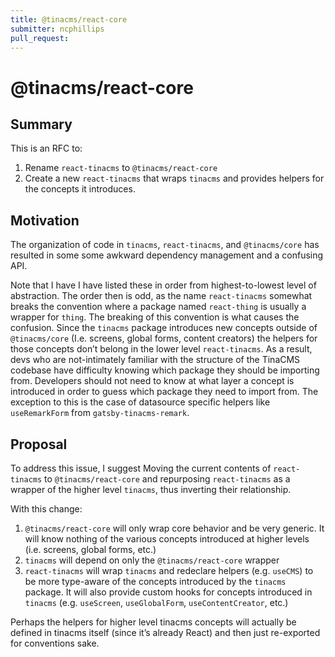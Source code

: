 ```yaml
---
title: @tinacms/react-core
submitter: ncphillips
pull_request: 
---
```


# @tinacms/react-core

## Summary

This is an RFC to:

1. Rename `react-tinacms` to `@tinacms/react-core`
1. Create a new `react-tinacms` that wraps `tinacms` and provides helpers for the concepts it introduces.

## Motivation

The organization of code in `tinacms`, `react-tinacms`, and `@tinacms/core` has resulted in some some awkward dependency management and a confusing API. 

Note that I have I have listed these in order from highest-to-lowest level of abstraction. The order then is odd, as the name  `react-tinacms` somewhat breaks the convention where a package named `react-thing` is usually a wrapper for `thing`. The breaking of this convention is what causes the confusion. Since the `tinacms` package introduces new concepts outside of `@tinacms/core` (I.e. screens, global forms, content creators) the helpers for those concepts don’t belong in the lower level `react-tinacms`. As a result, devs who are not-intimately familiar with the structure of the TinaCMS codebase have difficulty knowing which package they should be importing from. Developers should not need to know at what layer a concept is introduced in order to guess which package they need to import from. The exception to this is the case of datasource specific helpers like `useRemarkForm` from `gatsby-tinacms-remark`.

## Proposal

To address this issue, I suggest Moving the current contents of `react-tinacms` to `@tinacms/react-core` and repurposing `react-tinacms` as a wrapper of the higher level `tinacms`, thus inverting their relationship. 

With this change: 

1. `@tinacms/react-core` will only wrap core behavior and be very generic. It will know nothing of the various concepts introduced at higher levels (i.e. screens, global forms, etc.)
2. `tinacms` will depend on only the `@tinacms/react-core` wrapper 
3. `react-tinacms` will wrap `tinacms` and redeclare helpers (e.g. `useCMS`) to be more type-aware of the concepts introduced by the `tinacms` package. It will also provide custom hooks for concepts introduced in `tinacms` (e.g. `useScreen`, `useGlobalForm`, `useContentCreator`, etc.)

Perhaps the helpers for higher level tinacms concepts will actually be defined in tinacms itself (since it’s already React) and then just re-exported for conventions sake. 

